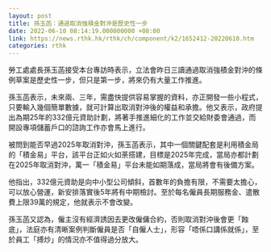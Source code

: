 ```yaml
---
layout: post
title: 孫玉菡：通過取消強積金對沖是歷史性一步
date: 2022-06-10 08:14:19.000000000 +08:00
link: https://news.rthk.hk/rthk/ch/component/k2/1652412-20220610.htm
categories: rthk
---
```


勞工處處長孫玉菡接受本台專訪時表示，立法會昨日三讀通過取消強積金對沖的條例草案是歷史性一步，但只是第一步，將來仍有大量工作推進。

孫玉菡表示，未來兩、三年，需盡快提供容易掌握的資料，亦正開發一些小程式，只要輸入幾個簡單數據，就可計算出取消對沖後的權益和承擔。他又表示，政府提出為期25年的332億元資助計劃，將著手推進細化的工作並交給財委會通過，而開設專項儲蓄戶口的諮詢工作亦會馬上進行。

被問到能否早過2025年取消對沖，孫玉菡表示，其中一個關鍵配套是利用積金局的「積金易」平台，該平台正如火如荼搭建，目標是2025年完成，當局亦都計劃在2025年取消對沖，萬一「積金易」平台未能如期落成，當局將會有後備方案。

他指出，332億元資助是向中小型公司傾斜，首數年的負擔有限，不需要太擔心，可以放心營運，新安排落實後5年將有中期檢討。至於每名僱員長期服務金、遣散費上限39萬的規定，他就表示不會改變。

孫玉菡又認為，僱主沒有經濟誘因去更改僱傭合約，否則取消對沖後會更「蝕底」，法庭亦有清晰案例判斷僱員是否「自僱人士」，形容「唔係口講係就係」，至於員工「搏炒」的情況亦不值得過分放大。

